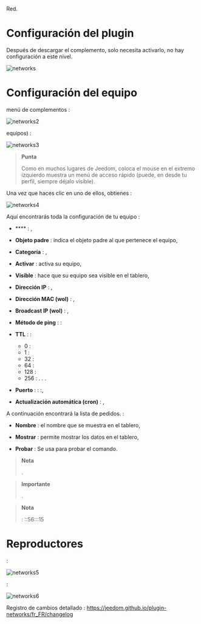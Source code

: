 
Red.

Configuración del plugin 
=======================

Después de descargar el complemento, solo necesita activarlo,
no hay configuración a este nivel.

![networks](../images/networks.PNG)

Configuración del equipo 
=============================


menú de complementos :

![networks2](../images/networks2.PNG)


equipos) :

![networks3](../images/networks3.PNG)

> **Punta**
>
> Como en muchos lugares de Jeedom, coloca el mouse en el extremo izquierdo
> muestra un menú de acceso rápido (puede, en
> desde tu perfil, siempre déjalo visible).

Una vez que haces clic en uno de ellos, obtienes :

![networks4](../images/networks4.PNG)

Aquí encontrarás toda la configuración de tu equipo :

-   **** : ,

-   **Objeto padre** : indica el objeto padre al que pertenece el equipo,

-   **Categoría** : ,

-   **Activar** : activa su equipo,

-   **Visible** : hace que su equipo sea visible en el tablero,

-   **Dirección IP** : ,

-   **Dirección MAC (wol)** : ,

-   **Broadcast IP (wol)** : ,

-   **Método de ping** :  : 
    
-   **TTL** :  : 
    - 0 : 
    - 1 : 
    - 32 : 
    - 64 : 
    - 128 : 
    - 256 : 
. . .

-   **Puerto** :  : :,

-   **Actualización automática (cron)** : ,

A continuación encontrará la lista de pedidos. :

-   **Nombre** : el nombre que se muestra en el tablero,

-   **Mostrar** : permite mostrar los datos en el tablero,

-   **Probar** : Se usa para probar el comando.

> **Nota**
>
> .

> **Importante**
>
> 
> .

> **Nota**
>
>  : ::56:::15

Reproductores 
=======

 :

![networks5](../images/networks5.PNG)

 :

![networks6](../images/networks6.PNG)

Registro de cambios detallado :
<https://jeedom.github.io/plugin-networks/fr_FR/changelog>

